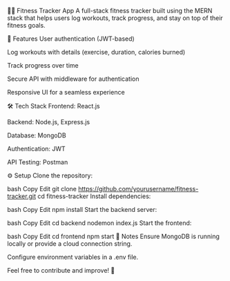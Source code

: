 🏋️‍♂️ Fitness Tracker App
A full-stack fitness tracker built using the MERN stack that helps users log workouts, track progress, and stay on top of their fitness goals.

🚀 Features
User authentication (JWT-based)

Log workouts with details (exercise, duration, calories burned)

Track progress over time

Secure API with middleware for authentication

Responsive UI for a seamless experience

🛠 Tech Stack
Frontend: React.js

Backend: Node.js, Express.js

Database: MongoDB

Authentication: JWT

API Testing: Postman

⚙️ Setup
Clone the repository:

bash
Copy
Edit
git clone https://github.com/yourusername/fitness-tracker.git
cd fitness-tracker
Install dependencies:

bash
Copy
Edit
npm install
Start the backend server:

bash
Copy
Edit
cd backend
nodemon index.js
Start the frontend:

bash
Copy
Edit
cd frontend
npm start
📌 Notes
Ensure MongoDB is running locally or provide a cloud connection string.

Configure environment variables in a .env file.

Feel free to contribute and improve! 💪
